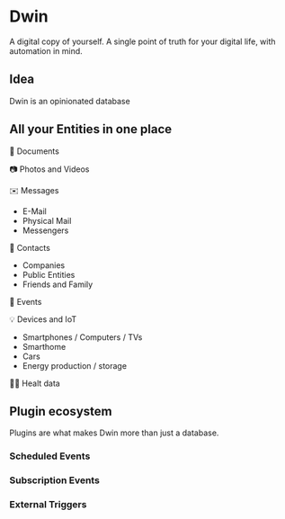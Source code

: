 # Dwin

A digital copy of yourself. A single point of truth for your digital life, with automation in mind.

## Idea

Dwin is an opinionated database 

## All your Entities in one place

📄 Documents

📷 Photos and Videos

✉️ Messages
- E-Mail
- Physical Mail
- Messengers

🙂 Contacts
- Companies
- Public Entities
- Friends and Family

📅 Events

💡 Devices and IoT
- Smartphones / Computers / TVs
- Smarthome
- Cars
- Energy production / storage

🏃‍♂️ Healt data

## Plugin ecosystem

Plugins are what makes Dwin more than just a database.

### Scheduled Events

### Subscription Events

### External Triggers
